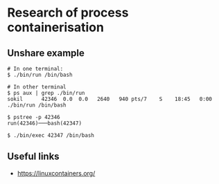 # Research of process containerisation

## Unshare example

```
# In one terminal:
$ ./bin/run /bin/bash

# In other terminal
$ ps aux | grep ./bin/run
sokil      42346  0.0  0.0   2640   940 pts/7    S    18:45   0:00 ./bin/run /bin/bash

$ pstree -p 42346
run(42346)───bash(42347)

$ ./bin/exec 42347 /bin/bash
```

## Useful links

* https://linuxcontainers.org/
